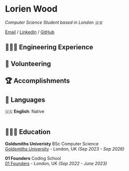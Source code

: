 # Lorien Wood

_Computer Science Student based in London 🇬🇧_ <br>

[Email](mailto:lorienmwood@gmail.com) / [LinkedIn](https://www.linkedin.com/in/lorienwood) / [GitHub](https://github.com/lorienmwood)

## 👩🏼‍💻 Engineering Experience

## 📌 Volunteering

    
## 🏆 Accomplishments

## 💬 Languages

🇺🇸 **English**: Native <br>
<br>
## 👩🏼‍🎓 Education
**Goldsmiths Univeristy** BSc Computer Science<br>
[Goldsmiths University](https://www.gold.ac.uk/) - London, UK _(Sep 2023 - Sep 2026)_ <br>

**01 Founders** Coding School<br>
[01 Founders](https://01founders.co/) - London, UK _(Sep 2022 - June 2023)_ <br>
